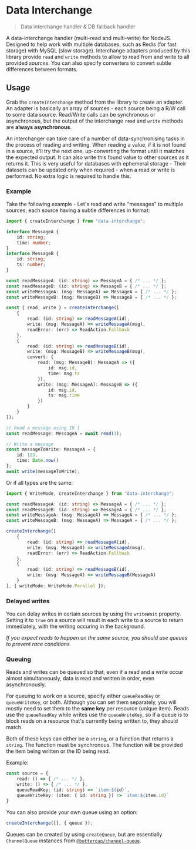 # Data Interchange
> Data interchange handler & DB fallback handler

A data-interchange handler (multi-read and multi-write) for NodeJS. Designed to help work with multiple databases, such as Redis (for fast storage) with MySQL (slow storage). Interchange adapters produced by this library provide `read` and `write` methods to allow to read from and write to all provided _sources_. You can also specify converters to convert subtle differences between formats.

## Usage

Grab the `createInterchange` method from the library to create an adapter. An adapter is basically an array of sources - each source being a R/W call to some data source. Read/Write calls can be synchronous or asynchronous, but the output of the interchange `read` and `write` methods are **always asynchronous**.

An interchanger can take care of a number of data-synchronising tasks in the process of reading and writing. When reading a value, if it is not found in a source, it'll try the next one, up-converting the format until it matches the expected output. It can also write this found value to other sources as it returns it. This is very useful for databases with ephemeral storage - Their datasets can be updated only when required - when a read or write is performed. No extra logic is required to handle this.

### Example

Take the following example - Let's read and write "messages" to multiple sources, each source having a subtle differences in format:

```typescript
import { createInterchange } from "data-interchange";

interface MessageA {
    id: string;
    time: number;
}
interface MessageB {
    id: string;
    ts: number;
}

const readMessageA: (id: string) => MessageA = { /* ... */ };
const readMessageB: (id: string) => MessageB = { /* ... */ };
const writeMessageA: (msg: MessageA) => MessageA = { /* ... */ };
const writeMessageB: (msg: MessageB) => MessageB = { /* ... */ };

const { read, write } = createInterchange([
    {
        read: (id: string) => readMessageA(id),
        write: (msg: MessageA) => writeMessageA(msg),
        readError: (err) => ReadAction.Fallback
    },
    {
        read: (id: string) => readMessageB(id),
        write: (msg: MessageB) => writeMessageB(msg),
        convert: {
            read: (msg: MessageB): MessageA => ({
                id: msg.id,
                time: msg.ts
            }),
            write: (msg: MessageA): MessageB => ({
                id: msg.id,
                ts: msg.time
            })
        }
    }
]);

// Read a message using ID 1
const readMessage: MessageA = await read(1);

// Write a message
const messageToWrite: MessageA = {
    id: 123,
    time: Date.now()
};
await write(messageToWrite);
```

Or if all types are the same:

```typescript
import { WriteMode, createInterchange } from "data-interchange";

const readMessageA: (id: string) => MessageA = { /* ... */ };
const readMessageB: (id: string) => MessageA = { /* ... */ };
const writeMessageA: (msg: MessageA) => MessageA = { /* ... */ };
const writeMessageB: (msg: MessageA) => MessageA = { /* ... */ };

createInterchange([
    {
        read: (id: string) => readMessageA(id),
        write: (msg: MessageA) => writeMessageA(msg),
        readError: (err) => ReadAction.Fallback
    },
    {
        read: (id: string) => readMessageB(id),
        write: (msg: MessageA) => writeMessageB(MessageA)
    }
], { writeMode: WriteMode.Parallel });
```

### Delayed writes

You can delay writes in certain sources by using the `writeWait` property. Setting it to `true` on a source will result in each write to a source to return immediately, with the writing occuring in the background.

_If you expect reads to happen on the same source, you should use queues to prevent race conditions._

### Queuing

Reads and writes can be queued so that, even if a read and a write occur almost simultaneously, data is read and written in order, even asynchronously.

For queuing to work on a source, specify either `queueReadKey` or `queueWriteKey`, or both. Although you can set them separately, you will mostly need to set them to the **same key** per resource (unique item). Reads use the `queueReadKey` while writes use the `queueWriteKey`, so if a queue is to block reads on a resource that's currently being written to, they should match.

Both of these keys can either be a `string`, or a function that returns a `string`. The function must be synchronous. The function will be provided the item being written or the ID being read.

Example:

```typescript
const source = {
    read: () => { /* ... */ },
    write: () => { /* ... */ },
    queueReadKey: (id: string) => `item:${id}`,
    queueWriteKey: (item: { id: string }) => `item:${item.id}`
}
```

You can also provide your own queue using an option:

```typescript
createInterchange([], { queue });
```

Queues can be created by using `createQueue`, but are essentially `ChannelQueue` instances from [`@buttercup/channel-queue`](https://github.com/buttercup/channel-queue).
